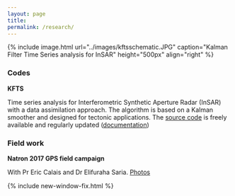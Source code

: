 ```yaml
---
layout: page
title: 
permalink: /research/
---
```


{% include image.html url="../images/kftsschematic.JPG" caption="Kalman Filter Time Series analysis for InSAR" height="500px" align="right" %}

### Codes

**KFTS**

Time series analysis for Interferometric Synthetic Aperture Radar (InSAR) with a data assimilation approach. 
The algorithm is based on a Kalman smoother and designed for tectonic applications. 
The [source code][KFsource] is freely available and regularly updated ([documentation][KFdoc])

### Field work 

**Natron 2017 GPS field campaign**

With Pr Eric Calais and Dr Elifuraha Saria. [Photos][Natron] 



{% include new-window-fix.html %}

[KFsource]: https://github.com/ManonDls/KFTS-InSAR
[KFdoc]: https://manondls.github.io/KFTS-InSAR/
[Natron]:http://www.geologie.ens.fr/~ecalais/research/natron-2017-gps-field-campa/
